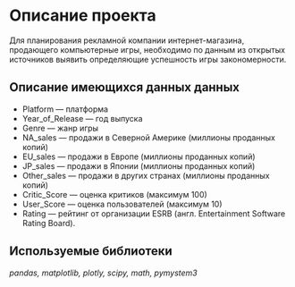 # Описание проекта 

Для планирования рекламной компании интернет-магазина, продающего компьютерные игры, необходимо по данным из открытых источников  выявить определяющие успешность игры закономерности.

## Описание имеющихся данных данных
- Platform — платформа
- Year_of_Release — год выпуска
- Genre — жанр игры
- NA_sales — продажи в Северной Америке (миллионы проданных копий)
- EU_sales — продажи в Европе (миллионы проданных копий)
- JP_sales — продажи в Японии (миллионы проданных копий)
- Other_sales — продажи в других странах (миллионы проданных копий)
- Critic_Score — оценка критиков (максимум 100)
- User_Score — оценка пользователей (максимум 10)
- Rating — рейтинг от организации ESRB (англ. Entertainment Software Rating Board). 

## Используемые библиотеки 
*pandas, matplotlib, plotly, scipy, math, pymystem3*

